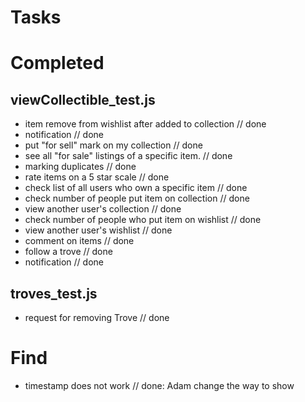 # Tasks


# Completed
## viewCollectible_test.js
- item remove from wishlist after added to collection // done
- notification // done
- put "for sell" mark on my collection // done
- see all "for sale" listings of a specific item. // done
- marking duplicates // done
- rate items on a 5 star scale // done
- check list of all users who own a specific item // done
- check number of people put item on collection // done
- view another user's collection // done
- check number of people who put item on wishlist // done
- view another user's wishlist // done
- comment on items // done
- follow a trove // done
- notification // done
## troves_test.js
- request for removing Trove // done


# Find
- timestamp does not work // done: Adam change the way to show
